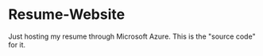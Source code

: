 # Resume-Website
Just hosting my resume through Microsoft Azure. This is the "source code" for it. 

